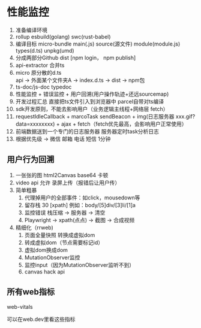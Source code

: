 # 性能监控

1. 准备编译环境
2. rollup esbuild(golang) swc(rust-babel)
3. 编译目标 micro-bundle
main(.js) source(源文件) module(module.js) types(d.ts) unpkg(umd)
4. 分成两部分Github dist [npm login， npm publish]
5. api-extractor 合并ts
6. micro 原分散的d.ts  
    api -> 外面某个文件夹A -> index.d.ts -> dist -> npm包
7. ts-doc/js-doc typedoc
8. 性能监控 + 错误监控 + 用户回溯(用户操作轨迹+还远sourcemap)
9. 开发过程汇总 直接把ts文件引入到浏览器中 parcel自带对ts编译
10. sdk开发原则，不能去影响用户（业务逻辑主线程+网络层 fetch）
11. requestIdleCallback + marcoTask sendBeacon + img(日志服务器 xxx.gif?data=xxxxxxxx) + ajax + fetch（fetch优先最高，会影响用户正常使用）
12. 前端数据送到一个专门的日志服务器 服务器定时task分析日志
13. 根据优先级 -> 微信 邮箱 电话 短信 1分钟

## 用户行为回溯

1. 一张张的图 html2Canvas base64 卡顿
2. video api 允许 录屏上传（报错后让用户传）
3. 简单粗暴
    1. 代理掉用户的全部事件：如click，mousedown等
    2. 留存栈 30 \[xpath\]
        例如：body/\[5\]div/\[3\]li/\[1\]a
    3. 监控错误 栈压缩 -> 服务器 -> 清空
    4. Playwright -> xpath(点点) -> 截图 -> 合成视频
4. 精细化（rrweb)
    1. 页面全量快照 转换成虚拟dom
    2. 转成虚拟dom（节点需要标记id）
    3. 虚拟dom换成dom
    4. MutationObserver监控
    5. 监控input（因为MutationObserver监听不到）
    6. canvas hack api

## 所有web指标

web-vitals

可以在web.dev里看这些指标
